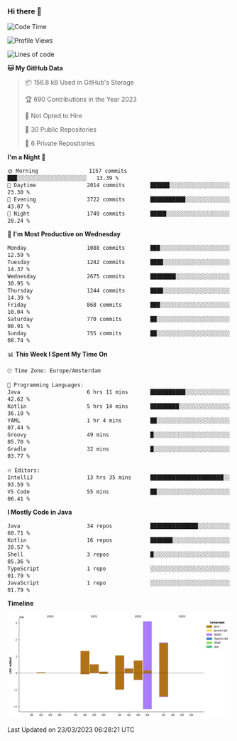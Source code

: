 ### Hi there 👋


<!--START_SECTION:waka-->
![Code Time](http://img.shields.io/badge/Code%20Time-3%2C097%20hrs%2058%20mins-blue)

![Profile Views](http://img.shields.io/badge/Profile%20Views-1-blue)

![Lines of code](https://img.shields.io/badge/From%20Hello%20World%20I%27ve%20Written-8.9%20million%20lines%20of%20code-blue)

**🐱 My GitHub Data** 

> 📦 156.8 kB Used in GitHub's Storage 
 > 
> 🏆 690 Contributions in the Year 2023
 > 
> 🚫 Not Opted to Hire
 > 
> 📜 30 Public Repositories 
 > 
> 🔑 6 Private Repositories 
 > 
**I'm a Night 🦉** 

```text
🌞 Morning                1157 commits        ███░░░░░░░░░░░░░░░░░░░░░░   13.39 % 
🌆 Daytime                2014 commits        ██████░░░░░░░░░░░░░░░░░░░   23.30 % 
🌃 Evening                3722 commits        ███████████░░░░░░░░░░░░░░   43.07 % 
🌙 Night                  1749 commits        █████░░░░░░░░░░░░░░░░░░░░   20.24 % 
```
📅 **I'm Most Productive on Wednesday** 

```text
Monday                   1088 commits        ███░░░░░░░░░░░░░░░░░░░░░░   12.59 % 
Tuesday                  1242 commits        ████░░░░░░░░░░░░░░░░░░░░░   14.37 % 
Wednesday                2675 commits        ████████░░░░░░░░░░░░░░░░░   30.95 % 
Thursday                 1244 commits        ████░░░░░░░░░░░░░░░░░░░░░   14.39 % 
Friday                   868 commits         ███░░░░░░░░░░░░░░░░░░░░░░   10.04 % 
Saturday                 770 commits         ██░░░░░░░░░░░░░░░░░░░░░░░   08.91 % 
Sunday                   755 commits         ██░░░░░░░░░░░░░░░░░░░░░░░   08.74 % 
```


📊 **This Week I Spent My Time On** 

```text
🕑︎ Time Zone: Europe/Amsterdam

💬 Programming Languages: 
Java                     6 hrs 11 mins       ███████████░░░░░░░░░░░░░░   42.62 % 
Kotlin                   5 hrs 14 mins       █████████░░░░░░░░░░░░░░░░   36.10 % 
YAML                     1 hr 4 mins         ██░░░░░░░░░░░░░░░░░░░░░░░   07.44 % 
Groovy                   49 mins             █░░░░░░░░░░░░░░░░░░░░░░░░   05.70 % 
Gradle                   32 mins             █░░░░░░░░░░░░░░░░░░░░░░░░   03.77 % 

🔥 Editors: 
IntelliJ                 13 hrs 35 mins      ███████████████████████░░   93.59 % 
VS Code                  55 mins             ██░░░░░░░░░░░░░░░░░░░░░░░   06.41 % 
```

**I Mostly Code in Java** 

```text
Java                     34 repos            ███████████████░░░░░░░░░░   60.71 % 
Kotlin                   16 repos            ███████░░░░░░░░░░░░░░░░░░   28.57 % 
Shell                    3 repos             █░░░░░░░░░░░░░░░░░░░░░░░░   05.36 % 
TypeScript               1 repo              ░░░░░░░░░░░░░░░░░░░░░░░░░   01.79 % 
JavaScript               1 repo              ░░░░░░░░░░░░░░░░░░░░░░░░░   01.79 % 
```



**Timeline**

![Lines of Code chart](https://raw.githubusercontent.com/powercasgamer/powercasgamer/master/assets/bar_graph.png)


 Last Updated on 23/03/2023 06:28:21 UTC
<!--END_SECTION:waka-->
